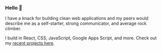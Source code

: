 ### Hello 👋

I have a knack for building clean web applications and my peers would describe me as a self-starter, strong communicator, and average rock climber.

I build in React, CSS, JavaScript, Google Apps Script, and more. Check out my [recent projects here](https://www.linkedin.com/in/mikekrueger1/details/projects/).


<!--
**mickrueg/mickrueg** is a ✨ _special_ ✨ repository because its `README.md` (this file) appears on your GitHub profile.

Here are some ideas to get you started:

- 🔭 I’m currently working on ...
- 🌱 I’m currently learning ...
- 👯 I’m looking to collaborate on ...
- 🤔 I’m looking for help with ...
- 💬 Ask me about ...
- 📫 How to reach me: ...
- 😄 Pronouns: ...
- ⚡ Fun fact: ...
-->
